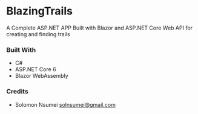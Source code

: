 # BlazingTrails
A Complete ASP.NET APP Built with Blazor and ASP.NET Core Web API for creating and finding trails

### Built With
- C#
- ASP.NET Core 6
- Blazor WebAssembly

### Credits
- Solomon Nsumei <solnsumei@gmail.com>